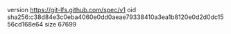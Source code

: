 version https://git-lfs.github.com/spec/v1
oid sha256:c38d84e3c0eba4060e0dd0aeae79338410a3ea1b8120e0d2d0dc1556cd168e64
size 67699
